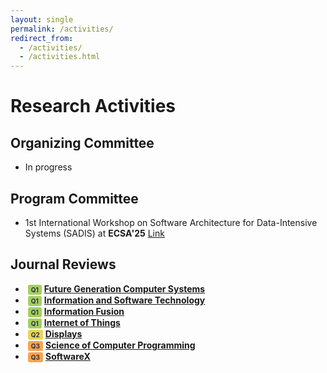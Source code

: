 ```yaml
---
layout: single
permalink: /activities/
redirect_from: 
  - /activities/
  - /activities.html
---
```


# Research Activities

## Organizing Committee

- In progress

## Program Committee

- 1st International Workshop on Software Architecture for Data-Intensive Systems (SADIS) at **ECSA'25** [Link](https://sadis2025.smartarch.cz/index.html)

## Journal Reviews

- <span style="display:inline-block;background:#A4CF63;color:#333;font-weight:bold;font-size:10px;border-radius:3px;padding:2px 5px;margin-left:4px;">Q1</span> [**Future Generation Computer Systems**](https://www.sciencedirect.com/journal/future-generation-computer-systems)
- <span style="display:inline-block;background:#A4CF63;color:#333;font-weight:bold;font-size:10px;border-radius:3px;padding:2px 5px;margin-left:4px;">Q1</span> [**Information and Software Technology**](https://www.sciencedirect.com/journal/information-and-software-technology)
- <span style="display:inline-block;background:#A4CF63;color:#333;font-weight:bold;font-size:10px;border-radius:3px;padding:2px 5px;margin-left:4px;">Q1</span> [**Information Fusion**](https://www.sciencedirect.com/journal/information-fusion)
- <span style="display:inline-block;background:#A4CF63;color:#333;font-weight:bold;font-size:10px;border-radius:3px;padding:2px 5px;margin-left:4px;">Q1</span> [**Internet of Things**](https://www.sciencedirect.com/journal/internet-of-things) 
- <span style="display:inline-block;background:#E8D559;color:#333;font-weight:bold;font-size:10px;border-radius:3px;padding:2px 5px;margin-left:4px;">Q2</span> [**Displays**](https://www.sciencedirect.com/journal/displays) 
- <span style="display:inline-block;background:#FBA353;color:#333;font-weight:bold;font-size:10px;border-radius:3px;padding:2px 5px;margin-left:4px;">Q3</span> [**Science of Computer Programming**](https://www.sciencedirect.com/journal/science-of-computer-programming) 
- <span style="display:inline-block;background:#FBA353;color:#333;font-weight:bold;font-size:10px;border-radius:3px;padding:2px 5px;margin-left:4px;">Q3</span> [**SoftwareX**](https://www.sciencedirect.com/journal/softwarex) 


